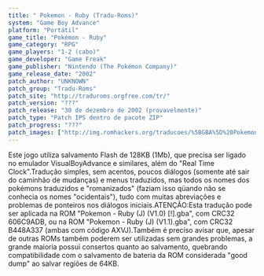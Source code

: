 ```yaml
---
title: " Pokemon - Ruby (Tradu-Roms)"
system: "Game Boy Advance"
platform: "Portátil"
game_title: "Pokémon - Ruby"
game_category: "RPG"
game_players: "1-2 (cabo)"
game_developer: "Game Freak"
game_publisher: "Nintendo (The Pokémon Company)"
game_release_date: "2002"
patch_author: "UNKNOWN"
patch_group: "Tradu-Roms"
patch_site: "http://traduroms.orgfree.com/tr/"
patch_version: "???"
patch_release: "30 de dezembro de 2002 (provavelmente)"
patch_type: "Patch IPS dentro de pacote ZIP"
patch_progress: "???"
patch_images: ["http://img.romhackers.org/traducoes/%5BGBA%5D%20Pokemon%20-%20Ruby%20-%201.png","http://img.romhackers.org/traducoes/%5BGBA%5D%20Pokemon%20-%20Ruby%20-%20Tradu-Roms%20-%202.png","http://img.romhackers.org/traducoes/%5BGBA%5D%20Pokemon%20-%20Ruby%20-%20Tradu-Roms%20-%203.png"]
---
```

Este jogo utiliza salvamento Flash de 128KB (1Mb), que precisa ser ligado no emulador VisualBoyAdvance e similares, além do "Real Time Clock".Tradução simples, sem acentos, poucos diálogos (somente até sair do caminhão de mudanças) e menus traduzidos, mas todos os nomes dos pokémons traduzidos e "romanizados" (faziam isso qüando não se conhecia os nomes "ocidentais"), tudo com muitas abreviações e problemas de ponteiros nos diálogos iniciais.ATENÇÃO:Esta tradução pode ser aplicada na ROM "Pokemon - Ruby (J) (V1.0) [!].gba", com CRC32 606C9ADB, ou na ROM "Pokemon - Ruby (J) (V1.1).gba", com CRC32 B448A337 (ambas com código AXVJ).Também é preciso avisar que, apesar de outras ROMs também poderem ser utilizadas sem grandes problemas, a grande maioria possui consertos quanto ao salvamento, quebrando compatibilidade com o salvamento de bateria da ROM considerada "good dump" ao salvar regiões de 64KB.